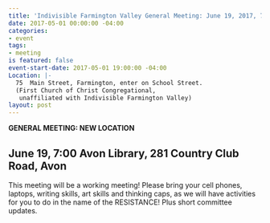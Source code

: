 ```yaml
---
title: 'Indivisible Farmington Valley General Meeting: June 19, 2017, 7-9 pm'
date: 2017-05-01 00:00:00 -04:00
categories:
- event
tags:
- meeting
is featured: false
event-start-date: 2017-05-01 19:00:00 -04:00
Location: |-
  75  Main Street, Farmington, enter on School Street.
  (First Church of Christ Congregational,
   unaffiliated with Indivisible Farmington Valley)
layout: post
---
```


**GENERAL MEETING: NEW LOCATION**
## June 19, 7:00 Avon Library, 281 Country Club Road, Avon
This meeting will be a working meeting! Please bring your cell phones, laptops, writing skills, art skills and thinking caps, as we will have activities for you to do in the name of the RESISTANCE!  Plus short committee updates.
